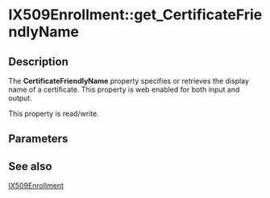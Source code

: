 # IX509Enrollment::get_CertificateFriendlyName

## Description

The **CertificateFriendlyName** property specifies or retrieves the display name of a certificate. This property is web enabled for both input and output.

This property is read/write.

## Parameters

## See also

[IX509Enrollment](https://learn.microsoft.com/windows/desktop/api/certenroll/nn-certenroll-ix509enrollment)